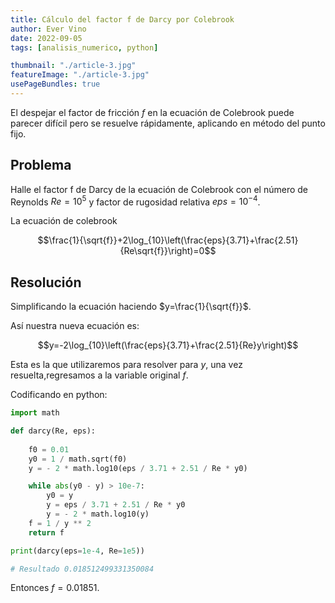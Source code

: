 ```yaml
---
title: Cálculo del factor f de Darcy por Colebrook
author: Ever Vino
date: 2022-09-05
tags: [analisis_numerico, python]

thumbnail: "./article-3.jpg"
featureImage: "./article-3.jpg"
usePageBundles: true
---
```


El despejar el factor de fricción $f$ en la ecuación de Colebrook puede parecer difícil pero se resuelve rápidamente, aplicando en método del punto fijo.

## Problema

Halle el factor f de Darcy de la ecuación de Colebrook con el número de Reynolds $Re=10^5$ y factor de rugosidad relativa $eps=10^{-4}$.

La ecuación de colebrook

$$\frac{1}{\sqrt{f}}+2\log_{10}\left(\frac{eps}{3.71}+\frac{2.51}{Re\sqrt{f}}\right)=0$$

## Resolución

Simplificando la ecuación haciendo $y=\frac{1}{\sqrt{f}}$.

Así nuestra nueva ecuación es:

$$y=-2\log_{10}\left(\frac{eps}{3.71}+\frac{2.51}{Re}y\right)$$

Esta es la que utilizaremos para resolver para $y$, una vez resuelta,regresamos a la variable original $f$.

Codificando en python:

```py
import math

def darcy(Re, eps):
     
    f0 = 0.01
    y0 = 1 / math.sqrt(f0)
    y = - 2 * math.log10(eps / 3.71 + 2.51 / Re * y0) 

    while abs(y0 - y) > 10e-7:
        y0 = y
        y = eps / 3.71 + 2.51 / Re * y0
        y = - 2 * math.log10(y) 
    f = 1 / y ** 2
    return f

print(darcy(eps=1e-4, Re=1e5))

# Resultado 0.018512499331350084
```

Entonces $f = 0.01851$.
